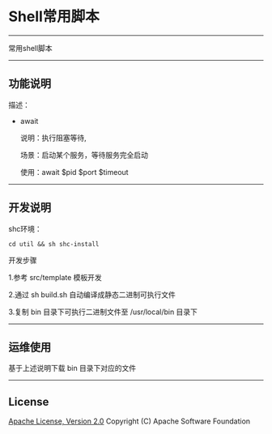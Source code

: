 # Shell常用脚本
----------

  常用shell脚本

----------
## 功能说明

描述：

* await
 
  说明：执行阻塞等待, 

  场景：启动某个服务，等待服务完全启动

  使用：await $pid $port $timeout

----------
## 开发说明

  shc环境：
 
    cd util && sh shc-install

  开发步骤
  
  1.参考 src/template 模板开发

  2.通过 sh build.sh 自动编译成静态二进制可执行文件

  3.复制 bin 目录下可执行二进制文件至 /usr/local/bin 目录下

----------
## 运维使用

  基于上述说明下载 bin 目录下对应的文件

----------
## License
[Apache License, Version 2.0](http://www.apache.org/licenses/LICENSE-2.0.html) Copyright (C) Apache Software Foundation

